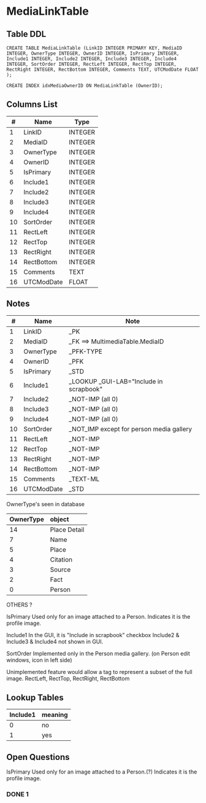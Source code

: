 # MediaLinkTable

## Table DDL

```
CREATE TABLE MediaLinkTable (LinkID INTEGER PRIMARY KEY, MediaID INTEGER, OwnerType INTEGER, OwnerID INTEGER, IsPrimary INTEGER, Include1 INTEGER, Include2 INTEGER, Include3 INTEGER, Include4 INTEGER, SortOrder INTEGER, RectLeft INTEGER, RectTop INTEGER, RectRight INTEGER, RectBottom INTEGER, Comments TEXT, UTCModDate FLOAT );

CREATE INDEX idxMediaOwnerID ON MediaLinkTable (OwnerID);
```

## Columns List

| #   | Name       | Type    |
| --- | ---------- | ------- |
| 1   | LinkID     | INTEGER |
| 2   | MediaID    | INTEGER |
| 3   | OwnerType  | INTEGER |
| 4   | OwnerID    | INTEGER |
| 5   | IsPrimary  | INTEGER |
| 6   | Include1   | INTEGER |
| 7   | Include2   | INTEGER |
| 8   | Include3   | INTEGER |
| 9   | Include4   | INTEGER |
| 10  | SortOrder  | INTEGER |
| 11  | RectLeft   | INTEGER |
| 12  | RectTop    | INTEGER |
| 13  | RectRight  | INTEGER |
| 14  | RectBottom | INTEGER |
| 15  | Comments   | TEXT    |
| 16  | UTCModDate | FLOAT   |

## Notes

| #   | Name       | Note                                     |
| --- | ---------- | ---------------------------------------- |
| 1   | LinkID     | _PK                                      |
| 2   | MediaID    | _FK ==> MultimediaTable.MediaID          |
| 3   | OwnerType  | _PFK-TYPE                                |
| 4   | OwnerID    | _PFK                                     |
| 5   | IsPrimary  | _STD                                     |
| 6   | Include1   | _LOOKUP _GUI-LAB="Include in scrapbook" |
| 7   | Include2   | _NOT-IMP  (all 0)                        |
| 8   | Include3   | _NOT-IMP  (all 0)                        |
| 9   | Include4   | _NOT-IMP  (all 0)                        |
| 10  | SortOrder  | _NOT_IMP except for person media gallery |
| 11  | RectLeft   | _NOT-IMP                                 |
| 12  | RectTop    | _NOT-IMP                                 |
| 13  | RectRight  | _NOT-IMP                                 |
| 14  | RectBottom | _NOT-IMP                                 |
| 15  | Comments   | _TEXT-ML                                 |
| 16  | UTCModDate | _STD                                     |

OwnerType's seen in database

| OwnerType | object       |
| :-------- | :----------- |
| 14        | Place Detail |
| 7         | Name         |
| 5         | Place        |
| 4         | Citation     |
| 3         | Source       |
| 2         | Fact         |
| 0         | Person       |

OTHERS ?

IsPrimary  Used only for an image attached to a Person. Indicates it is the profile image.

Include1  In the GUI, it is "Include in scrapbook" checkbox
Include2 & Include3 & Include4     not shown in GUI.

SortOrder  Implemented only in the Person media gallery. (on Person edit windows, icon in left side)

Unimplemented feature would allow a tag to represent a subset of the full image.
RectLeft, RectTop, RectRight, RectBottom

## Lookup Tables

| Include1 | meaning |
| :------- | :------ |
| 0        | no      |
| 1        | yes     |

## Open Questions

IsPrimary  Used only for an image attached to a Person.(?) Indicates it is the profile image.

### DONE 1

